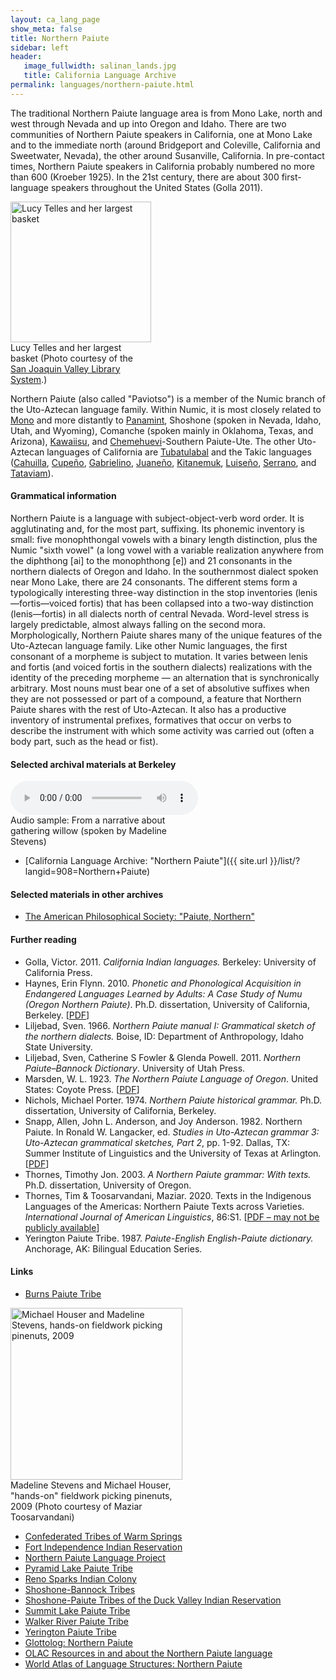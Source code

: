 ```yaml
---
layout: ca_lang_page
show_meta: false
title: Northern Paiute
sidebar: left
header:
   image_fullwidth: salinan_lands.jpg
   title: California Language Archive
permalink: languages/northern-paiute.html
---
```


The traditional Northern Paiute language area is from Mono Lake, north and west through Nevada and up into Oregon and Idaho. There are two communities of Northern Paiute speakers in California, one at Mono Lake and to the immediate north (around Bridgeport and Coleville, California and Sweetwater, Nevada), the other around Susanville, California. In pre-contact times, Northern Paiute speakers in California probably numbered no more than 600 (Kroeber 1925). In the 21st century, there are about 300 first-language speakers throughout the United States (Golla 2011).

<div class="image fit left" style="width: 225px;">
<img alt="Lucy Telles and her largest basket" src="{{ site.urlimg }}northern-paiute-project.jpg" width="225px"/>
<div class="caption">
Lucy Telles and her largest basket (Photo courtesy of the <a href="http://www.oac.cdlib.org/ark:/13030/kt9199q6g6/?layout=metadata&amp;brand=oac4">San Joaquin Valley Library System</a>.)
</div>
</div>

Northern Paiute (also called "Paviotso") is a member of the Numic branch of the Uto-Aztecan language family. Within Numic, it is most closely related to [Mono](mono.html) and more distantly to [Panamint](panamint.html), Shoshone (spoken in Nevada, Idaho, Utah, and Wyoming), Comanche (spoken mainly in Oklahoma, Texas, and Arizona), [Kawaiisu](kawaiisu.html), and [Chemehuevi](chemehuevi.html)-Southern Paiute-Ute. The other Uto-Aztecan languages of California are [Tubatulabal](tubatulabal.html) and the Takic languages ([Cahuilla](cahuilla.html), [Cupeño](cupeno.html), [Gabrielino](gabrielino.html), [Juaneño](juaneno.html), [Kitanemuk](kitanemuk.html), [Luiseño](luiseno.html), [Serrano](serrano.html), and [Tataviam](tataviam.html)).

#### Grammatical information

Northern Paiute is a language with subject-object-verb word order. It is agglutinating and, for the most part, suffixing. Its phonemic inventory is small: five monophthongal vowels with a binary length distinction, plus the Numic "sixth vowel" (a long vowel with a variable realization anywhere from the diphthong [ai] to the monophthong [e]) and 21 consonants in the northern dialects of Oregon and Idaho. In the southernmost dialect spoken near Mono Lake, there are 24 consonants. The different stems form a typologically interesting three-way distinction in the stop inventories (lenis—fortis—voiced fortis) that has been collapsed into a two-way distinction (lenis—fortis) in all dialects north of central Nevada. Word-level stress is largely predictable, almost always falling on the second mora. Morphologically, Northern Paiute shares many of the unique features of the Uto-Aztecan language family. Like other Numic languages, the first consonant of a morpheme is subject to mutation. It varies between lenis and fortis (and voiced fortis in the southern dialects) realizations with the identity of the preceding morpheme — an alternation that is synchronically arbitrary. Most nouns must bear one of a set of absolutive suffixes when they are not possessed or part of a compound, a feature that Northern Paiute shares with the rest of Uto-Aztecan. It also has a productive inventory of instrumental prefixes, formatives that occur on verbs to describe the instrument with which some activity was carried out (often a body part, such as the head or fist).

#### Selected archival materials at Berkeley

<div class="image right" style="width: 250px;">
<audio controls="true">
<source src="{{ site.urlaudio }}northern-paiute-sound.mp3" type="audio/mpeg"/>
Your browser does not support the audio element.
</audio>
<div class="caption">
Audio sample: From a narrative about gathering willow (spoken by Madeline Stevens)
</div>
</div>

* [California Language Archive: "Northern Paiute"]({{ site.url }}/list/?langid=908=Northern+Paiute)

#### Selected materials in other archives

* [The American Philosophical Society: "Paiute, Northern"](https://indigenousguide.amphilsoc.org/search?f%5B0%5D=guide_language_content_title%3APaiute%2C%20Northern)

#### Further reading

* Golla, Victor. 2011. *California Indian languages.* Berkeley: University of California Press.
* Haynes, Erin Flynn. 2010. *Phonetic and Phonological Acquisition in Endangered Languages Learned by Adults: A Case Study of Numu (Oregon Northern Paiute)*. Ph.D. dissertation, University of California, Berkeley. [[PDF](https://escholarship.org/uc/item/7s60m196)]
* Liljebad, Sven. 1966. *Northern Paiute manual I: Grammatical sketch of the northern dialects.* Boise, ID: Department of Anthropology, Idaho State University.
* Liljebad, Sven, Catherine S Fowler &amp; Glenda Powell. 2011. *Northern Paiute–Bannock Dictionary*. University of Utah Press.
* Marsden, W. L. 1923. *The Northern Paiute Language of Oregon*. United States: Coyote Press. [[PDF](https://digitalassets.lib.berkeley.edu/anthpubs/ucb/text/ucp020-012.pdf)]
* Nichols, Michael Porter. 1974. *Northern Paiute historical grammar.* Ph.D. dissertation, University of California, Berkeley.
* Snapp, Allen, John L. Anderson, and Joy Anderson. 1982. Northern Paiute. In Ronald W. Langacker, ed. *Studies in Uto-Aztecan grammar 3: Uto-Aztecan grammatical sketches, Part 2*, pp. 1-92. Dallas, TX: Summer Institute of Linguistics and the University of Texas at Arlington. [[PDF](https://www.sil.org/system/files/reapdata/16/70/39/167039106100176625671752982451108780905/15222.pdf)]
* Thornes, Timothy Jon. 2003. *A Northern Paiute grammar: With texts.* Ph.D. dissertation, University of Oregon.
* Thornes, Tim &amp; Toosarvandani, Maziar. 2020. Texts in the Indigenous Languages of the Americas: Northern Paiute Texts across Varieties. *International Journal of American Linguistics*, 86:S1. [[PDF – may not be publicly available](https://www.journals.uchicago.edu/toc/ijal/2020/86/S1)]
* Yerington Paiute Tribe. 1987. *Paiute-English English-Paiute dictionary.* Anchorage, AK: Bilingual Education Series.

#### Links

* [Burns Paiute Tribe](http://www.burnspaiute-nsn.gov/)

<div class="image fit right" style="width: 275px;">
<img alt="Michael Houser and Madeline Stevens, hands-on fieldwork picking pinenuts, 2009" src="{{ site.urlimg }}northern-paiute-pinenut-picking.jpg" width="275px"/>
<div class="caption">
Madeline Stevens and Michael Houser, "hands-on" fieldwork picking pinenuts, 2009 (Photo courtesy of Maziar Toosarvandani)
</div>
</div>

* [Confederated Tribes of Warm Springs](https://warmsprings-nsn.gov/)
* [Fort Independence Indian Reservation](http://www.fortindependence.com/)
* [Northern Paiute Language Project](https://paiute.ucsc.edu/)
* [Pyramid Lake Paiute Tribe](http://plpt.nsn.us/)
* [Reno Sparks Indian Colony](http://www.rsic.org/)
* [Shoshone-Bannock Tribes](http://www2.sbtribes.com/)
* [Shoshone-Paiute Tribes of the Duck Valley Indian Reservation](http://www.shopaitribes.org/)
* [Summit Lake Paiute Tribe](http://www.summitlaketribe.org/)
* [Walker River Paiute Tribe](https://www.wrpt.org/)
* [Yerington Paiute Tribe](https://www.yeringtonpaiute.us/)
* [Glottolog: Northern Paiute](https://glottolog.org/resource/languoid/id/nort2954)
* [OLAC Resources in and about the Northern Paiute language](http://www.language-archives.org/language/pao)
* [World Atlas of Language Structures: Northern Paiute](http://wals.info/languoid/lect/wals_code_pno)

